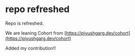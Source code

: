 # repo refreshed

Repo is refreshed.

We are leaning Cohort from [https://piyushgarg.dev/cohort](https://piyushgarg.dev/cohort)

Added my contribution!!
